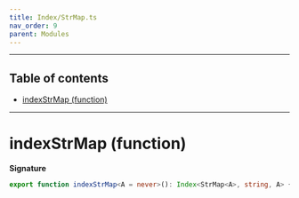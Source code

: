 ```yaml
---
title: Index/StrMap.ts
nav_order: 9
parent: Modules
---
```


---

<h2 class="text-delta">Table of contents</h2>

- [indexStrMap (function)](#indexstrmap-function)

---

# indexStrMap (function)

**Signature**

```ts
export function indexStrMap<A = never>(): Index<StrMap<A>, string, A> { ... }
```
